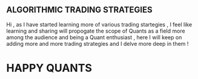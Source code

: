 ## ALGORITHMIC TRADING STRATEGIES 
Hi , as I have started learning more of various trading startegies , I feel like learning and sharing will propogate the scope of Quants as a field more among the audience and being a Quant enthusiast , here I will keep 
on adding more and more trading strategies and I delve more deep in them !  

# HAPPY QUANTS 
